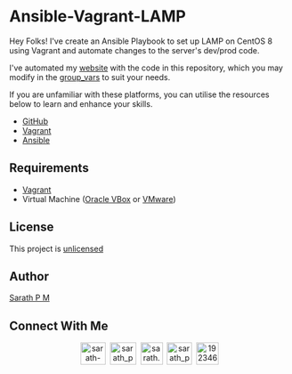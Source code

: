 # Ansible-Vagrant-LAMP

Hey Folks! I've create an Ansible Playbook to set up LAMP on CentOS 8 using Vagrant and automate changes to the server's dev/prod code.

I've automated my [website](https://github.com/sarath-pm/Lifestyle-Retail-Website) with the code in this repository, which you may modify in the [group_vars](https://github.com/sarath-pm/Ansible-Vagrant-LAMP/tree/master/group_vars) to suit your needs. 

If you are unfamiliar with these platforms, you can utilise the resources below to learn and enhance your skills. 
- [GitHub](https://docs.github.com/en)
- [Vagrant](https://www.vagrantup.com/docs)
- [Ansible](https://www.golinuxcloud.com/ansible-tutorial/)

## Requirements
- [Vagrant](https://www.vagrantup.com/downloads)
- Virtual Machine ([Oracle VBox](https://www.virtualbox.org/wiki/Downloads) or [VMware](https://www.vmware.com/in/products/workstation-pro/workstation-pro-evaluation.html))

## License
This project is [unlicensed](https://github.com/sarath-pm/Ansible-Vagrant-LAMP/blob/master/LICENSE)

## Author
[Sarath P M](sarath-pm.github.io)

## Connect With Me
<p align="center">
<a href="https://www.linkedin.com/in/sarath-p-m/" target="blank"><img align="center" src="https://i.pinimg.com/originals/de/b4/6f/deb46f02a59e3b3a2aa58fac16290d63.gif" alt="sarath-p-m" height="40" width="45" /></a>
&nbsp;<a href="https://dev.to/sarath_pm" target="blank"><img align="center" src="https://res.cloudinary.com/practicaldev/image/fetch/s--0UiMFgbU--/c_limit%2Cf_auto%2Cfl_progressive%2Cq_66%2Cw_880/https://thepracticaldev.s3.amazonaws.com/i/0vbfzhjcsjs0u716x88o.gif" alt="sarath_pm" height="40" width="47" /></a>  
&nbsp;<a href="mailto:sarath.pm@outlook.com" target="blank"><img align="center" src="https://user-images.githubusercontent.com/86669668/171339003-ef5b5c96-eac8-478c-a9cc-318ca9477fce.gif" alt="sarath.pm@outlook.com" width="40" /></a>      
&nbsp;<a href="https://www.hackerrank.com/sarath_pm" target="blank"><img align="center" src="https://user-images.githubusercontent.com/86669668/171338019-50f8c8de-e1ac-4651-b2cf-1901eceb2e51.gif" alt="sarath_pm" height="40" width="45"></a>
&nbsp;<a href="https://stackoverflow.com/users/19234611" target="blank"><img align="center" src="https://user-images.githubusercontent.com/86669668/171333456-ac1d5e66-bd90-468b-a1bf-c030ba6a1fed.gif" alt="19234611" width="40" /></a>
</p> 
